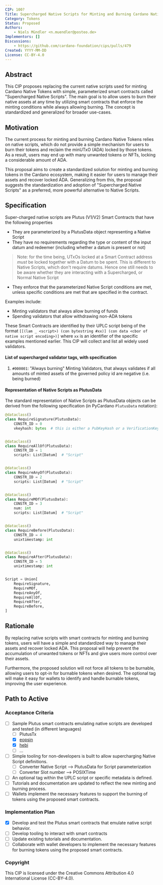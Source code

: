 ```yaml
---
CIP: 100?
Title: Supercharged Native Scripts for Minting and Burning Cardano Native Tokens
Category: Tokens
Status: Proposed
Authors:
    - Niels Mündler <n.muendler@posteo.de>
Implementors: []
Discussions:
    - https://github.com/cardano-foundation/cips/pulls/479
Created: YYYY-MM-DD
License: CC-BY-4.0
---
```

## Abstract

This CIP proposes replacing the current native scripts used for minting Cardano Native Tokens with simple, parameterized smart contracts called "Supercharged Native Scripts". The main goal is to allow users to burn their native assets at any time by utilizing smart contracts that enforce the minting conditions while always allowing burning. The concept is standardized and generalized for broader use-cases.

## Motivation

The current process for minting and burning Cardano Native Tokens relies on native scripts, which do not provide a simple mechanism for users to burn their tokens and reclaim the minUTxO (ADA) locked by those tokens. As a result, users may end up with many unwanted tokens or NFTs, locking a considerable amount of ADA.

This proposal aims to create a standardized solution for minting and burning tokens in the Cardano ecosystem, making it easier for users to manage their assets and recover locked ADA. Generalizing from this, the proposal suggests the standardization and adoption of "Supercharged Native Scripts" as a preferred, more powerful alternative to Native Scripts.


## Specification

Super-charged native scripts are Plutus (V1/V2) Smart Contracts that have the following properties

- They are parameterized by a PlutusData object representing a Native Script
- They have no requirements regarding the type or content of the input datum and redeemer (including whether a datum is present or not)
  
> Note: for the time being, UTxOs locked at a Smart Contract address _must_ be locked together with a Datum to be spent. This is different to Native Scripts, which don't require datums. Hence one still needs to be aware whether they are interacting with a Supercharged, or Normal Native Script

- They enforce that the parameterized Native Script conditions are met, unless specific conditions are met that are specified in the contract. 

Examples include:
  - Minting validators that always allow burning of funds
  - Spending validators that allow withdrawing non-ADA tokens

These Smart Contracts are identified by their UPLC script being of the format `[[(lam _ <script>) (con bytestring #xx)] (con data <cbor of native script encoding>)]` where `xx` is an identifier
of the specific examples mentioned earlier.
This CIP will collect and list all widely used validators.

#### List of supercharged validator tags, with specification

1. `#000001`: "Always burning" Minting Validators, that always validates if all amounts of minted assets of the governed policy id are negative (i.e. being burned)

#### Representation of Native Scripts as PlutusData

The standard representation of Native Scripts as PlutusData objects can be derived from the following specification (in PyCardano `PlutusData` notation):

```python
@dataclass()
class RequireSignature(PlutusData):
    CONSTR_ID = 0
    vkeyhash: bytes  # this is either a PubKeyHash or a VerificationKeyHash


@dataclass()
class RequireAllOf(PlutusData):
    CONSTR_ID = 1
    scripts: List[Datum]  # "Script"


@dataclass()
class RequireAnyOf(PlutusData):
    CONSTR_ID = 2
    scripts: List[Datum]  # "Script"


@dataclass()
class RequireMOf(PlutusData):
    CONSTR_ID = 3
    num: int
    scripts: List[Datum]  # "Script"


@dataclass()
class RequireBefore(PlutusData):
    CONSTR_ID = 4
    unixtimestamp: int


@dataclass()
class RequireAfter(PlutusData):
    CONSTR_ID = 5
    unixtimestamp: int


Script = Union[
    RequireSignature,
    RequireMOf,
    RequireAnyOf,
    RequireAllOf,
    RequireAfter,
    RequireBefore,
]
```

## Rationale

By replacing native scripts with smart contracts for minting and burning tokens, users will have a simple and standardized way to manage their assets and recover locked ADA. This proposal will help prevent the accumulation of unwanted tokens or NFTs and give users more control over their assets.

Furthermore, the proposed solution will not force all tokens to be burnable, allowing users to opt-in for burnable tokens when desired. The optional tag will make it easy for wallets to identify and handle burnable tokens, improving the user experience.

## Path to Active


### Acceptance Criteria

- [ ] Sample Plutus smart contracts emulating native scripts are developed and tested (in different languages)
  - [ ] PlutusTx
  - [x] [eopsin](https://github.com/OpShin/eopsin/blob/5466faab6da42d2b21b328e433c6dfff99cddfdd/examples/smart_contracts/simple_script.py)
  - [x] [hebi](https://github.com/OpShin/hebi/blob/master/examples/smart_contracts/simple_script.py)
  - [ ] ...
- [ ] Simple tooling for non-developers is built to allow supercharging Native Script definitions.
  - [ ] Converter Native Script --> PlutusData for Script parameterization
  - [ ] Converter Slot number --> POSIXTime
- [ ] An optional tag within the UPLC script or specific metadata is defined.
- [ ] Tutorials and documentation are updated to reflect the new minting and burning process.
- [ ] Wallets implement the necessary features to support the burning of tokens using the proposed smart contracts.

### Implementation Plan

- [x] Develop and test the Plutus smart contracts that emulate native script behavior.
- [ ] Develop tooling to interact with smart contracts
- [ ] Update existing tutorials and documentation.
- [ ] Collaborate with wallet developers to implement the necessary features for burning tokens using the proposed smart contracts.

### Copyright

This CIP is licensed under the Creative Commons Attribution 4.0 International License (CC-BY-4.0).
